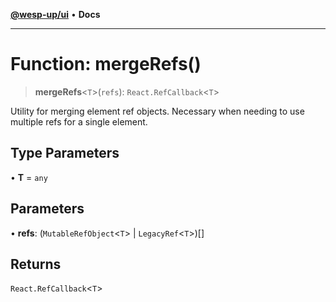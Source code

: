 [**@wesp-up/ui**](../README.md) • **Docs**

***

# Function: mergeRefs()

> **mergeRefs**\<`T`\>(`refs`): `React.RefCallback`\<`T`\>

Utility for merging element ref objects. Necessary when needing to use
multiple refs for a single element.

## Type Parameters

• **T** = `any`

## Parameters

• **refs**: (`MutableRefObject`\<`T`\> \| `LegacyRef`\<`T`\>)[]

## Returns

`React.RefCallback`\<`T`\>
